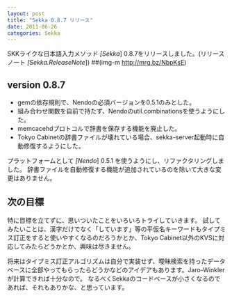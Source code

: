 ```yaml
---
layout: post
title: "Sekka 0.8.7 リリース"
date: 2011-06-26
categories: Sekka
---
```

SKKライクな日本語入力メソッド *[Sekka*] 0.8.7をリリースしました。(リリースノート *[Sekka.ReleaseNote*])
 ##(img-m http://mrg.bz/NbpKsE)

## version 0.8.7
- gemの依存規則で、Nendoの必須バージョンを0.5.1のみとした。
- 組み合わせ関数を自前で持たず、Nendoのutil.combinationsを使うようにした。
- memcacehdプロトコルで辞書を保存する機能を廃止した。
- Tokyo Cabinetの辞書ファイルが壊れている場合、sekka-server起動時に自動修復するようにした。

プラットフォームとして *[Nendo*] 0.5.1 を使うようにし、リファクタリングしました。
辞書ファイルを自動修復する機能が追加されているのを除いて大きな変更はありません。

## 次の目標
特に目標を立てずに、思いついたことをいろいろトライしていきます。
試してみたいことは、漢字だけでなく「しています」等の平仮名キーワードもタイプミス訂正をすると使いやすくなるのだろうかとか、Tokyo Cabinet以外のKVSに対応してみたらどうかとか、興味は尽きません。

将来はタイプミス訂正アルゴリズムは自分で実装せず、曖昧検索を持ったデータベースに全部やってもらったらどうかなどのアイデアもあります。Jaro-Winklerが計算できれば十分なので。
なるべくSekkaのコードベースが小さくなるのであれば、それもありかな、と思っています。
